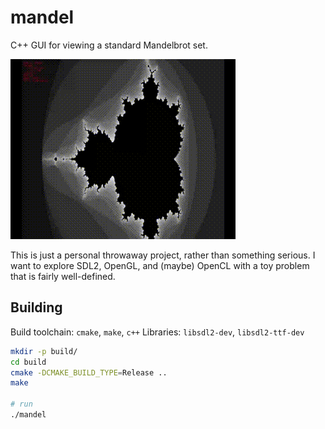 # mandel

C++ GUI for viewing a standard Mandelbrot set.

![screenshot](mandel-edited.gif)

This is just a personal throwaway project, rather than something
serious. I want to explore SDL2, OpenGL, and (maybe) OpenCL with a toy
problem that is fairly well-defined.

## Building

Build toolchain: `cmake`, `make`, `c++`
Libraries: `libsdl2-dev`, `libsdl2-ttf-dev`

```bash
mkdir -p build/
cd build
cmake -DCMAKE_BUILD_TYPE=Release ..
make

# run
./mandel
```

